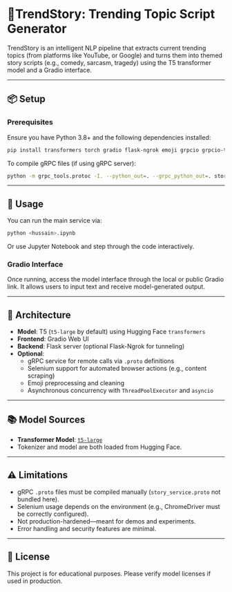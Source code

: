 # 🧠TrendStory: Trending Topic Script Generator

TrendStory is an intelligent NLP pipeline that extracts current trending topics (from platforms like YouTube, or Google) and turns them into themed story scripts (e.g., comedy, sarcasm, tragedy) using the T5 transformer model and a Gradio interface.

---

## 📦 Setup

### Prerequisites

Ensure you have Python 3.8+ and the following dependencies installed:

```bash
pip install transformers torch gradio flask-ngrok emoji grpcio grpcio-tools selenium
```

To compile gRPC files (if using gRPC server):

```bash
python -m grpc_tools.protoc -I. --python_out=. --grpc_python_out=. story_service.proto
```

---

## 🚀 Usage

You can run the main service via:

```bash
python <hussain>.ipynb
```

Or use Jupyter Notebook and step through the code interactively.

### Gradio Interface

Once running, access the model interface through the local or public Gradio link. It allows users to input text and receive model-generated output.

---

## 🧰 Architecture

- **Model**: T5 (`t5-large` by default) using Hugging Face `transformers`
- **Frontend**: Gradio Web UI
- **Backend**: Flask server (optional Flask-Ngrok for tunneling)
- **Optional**:
  - gRPC service for remote calls via `.proto` definitions
  - Selenium support for automated browser actions (e.g., content scraping)
  - Emoji preprocessing and cleaning
  - Asynchronous concurrency with `ThreadPoolExecutor` and `asyncio`

---

## 📚 Model Sources

- **Transformer Model**: [`t5-large`](https://huggingface.co/t5-small)
- Tokenizer and model are both loaded from Hugging Face.

---

## ⚠️ Limitations

- gRPC `.proto` files must be compiled manually (`story_service.proto` not bundled here).
- Selenium usage depends on the environment (e.g., ChromeDriver must be correctly configured).
- Not production-hardened—meant for demos and experiments.
- Error handling and security features are minimal.

---

## 📄 License

This project is for educational purposes. Please verify model licenses if used in production.
